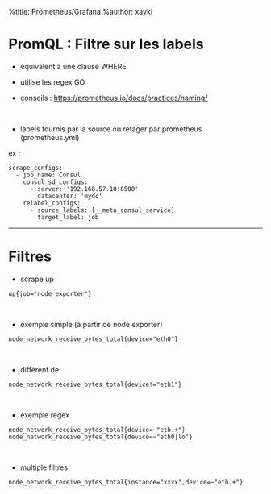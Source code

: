 %title: Prometheus/Grafana
%author: xavki


# PromQL : Filtre sur les labels


* équivalent à une clause WHERE

* utilise les regex GO

* conseils : https://prometheus.io/docs/practices/naming/

<br>


* labels fournis par la source ou retager par prometheus (prometheus.yml)

ex :

```
scrape_configs:
  - job_name: Consul
    consul_sd_configs:
      - server: '192.168.57.10:8500'
        datacenter: 'mydc'
    relabel_configs:
      - source_labels: [__meta_consul_service]
        target_label: job
```


---------------------------------------------------------------------------------


# Filtres

* scrape up

```
up{job="node_exporter"}
```


<br>


* exemple simple (à partir de node exporter)

```
node_network_receive_bytes_total{device="eth0"}
```

<br>


* différent de

```
node_network_receive_bytes_total{device!="eth1"}
```


<br>


* exemple regex

```
node_network_receive_bytes_total{device=~"eth.+"}
node_network_receive_bytes_total{device=~"eth0|lo"}
```

<br>


* multiple filtres

```
node_network_receive_bytes_total{instance="xxxx",device=~"eth.+"}
```

